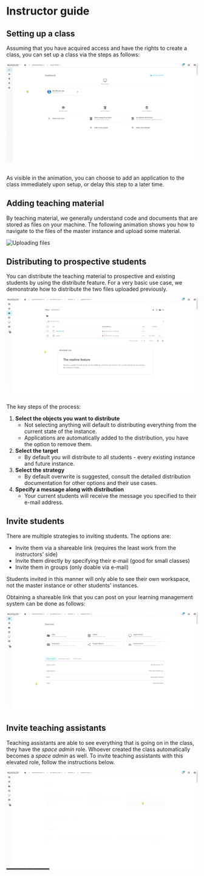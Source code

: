 # Instructor guide

## Setting up a class

Assuming that you have acquired access and have the rights to create a class, you can set up a class via the steps as follows:

![Creating a class](../.gitbook/assets/class_create_1_final%20%282%29.gif)

## 

As visible in the animation, you can choose to add an application to the class immediately upon setup, or delay this step to a later time.

## Adding teaching material

By teaching material, we generally understand code and documents that are stored as files on your machine. The following animation shows you how to navigate to the files of the master instance and upload some material.

![Uploading files](../.gitbook/assets/upload_file_final.gif)

## Distributing to prospective students

You can distribute the teaching material to prospective and existing students by using the distribute feature. For a very basic use case, we demonstrate how to distribute the two files uploaded previously.

![The distribution process](../.gitbook/assets/distribute_final.gif)

The key steps of the process:

1. **Select the objects you want to distribute**
   * Not selecting anything will default to distributing everything from the current state of the instance.
   * Applications are automatically added to the distribution, you have the option to remove them.
2. **Select the target**
   * By default you will distribute to all students - every existing instance and future instance.
3. **Select the strategy**
   * By default overwrite is suggested, consult the detailed distribution documentation for other options and their use cases.
4. **Specify a message along with distribution**
   * Your current students will receive the message you specified to their e-mail address.

## Invite students

There are multiple strategies to inviting students. The options are:

* Invite them via a shareable link \(requires the least work from the instructors' side\)
* Invite them directly by specifying their e-mail \(good for small classes\)
* Invite them in groups \(only doable via e-mail\)

Students invited in this manner will only able to see their own workspace, not the master instance or other students' instances.

Obtaining a shareable link that you can post on your learning management system can be done as follows:

![Generating an invitation link](../.gitbook/assets/invitation_link_final.gif)

## Invite teaching assistants

Teaching assistants are able to see everything that is going on in the class, they have the _space admin_ role. Whoever created the class automatically becomes a _space admin_ as well. To invite teaching assistants with this elevated role, follow the instructions below.

![Inviting a teaching assistant](../.gitbook/assets/space_admin_invite_final.gif)



